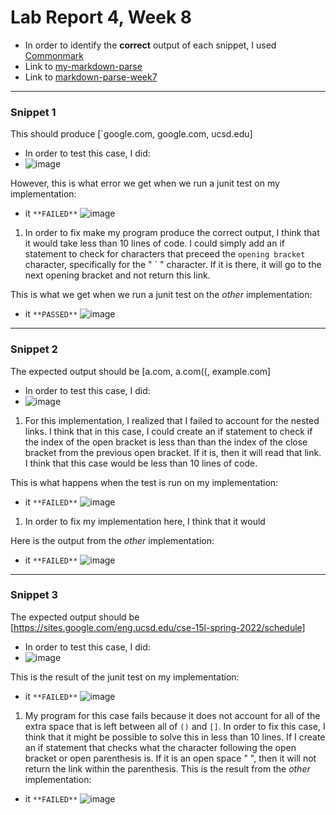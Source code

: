 # Lab Report 4, Week 8
- In order to identify the **correct** output of each snippet, I used [Commonmark](https://spec.commonmark.org/dingus/?text=%60%5Ba%20link%60%5D(url.com)%0A%0A%5Banother%20link%5D(%60google.com)%60%0A%0A%5B%60cod%5Be%60%5D(google.com)%0A%0A%5B%60code%5D%60%5D(ucsd.edu)%0A%0A)
- Link to [my-markdown-parse](https://github.com/celesteck/markdown-parser-new)
- Link to [markdown-parse-week7](https://github.com/ima-quack/markdown-parser)
***
### **Snippet 1**

This should produce [`google.com, google.com, ucsd.edu]

- In order to test this case, I did:
- ![image](https://user-images.githubusercontent.com/100736576/169719211-7be7f259-41d1-4cb3-a647-70a014fc2ba8.png)

However, this is what error we get when we run a junit test on my implementation:
- it `**FAILED**`
![image](https://user-images.githubusercontent.com/100736576/169719583-e9a11299-105a-4e43-9b3e-220bc1d87a6a.png)
1. In order to fix make my program produce the correct output, I think that it would take less than 10 lines of code. I could simply add an if statement to check for characters that preceed the `opening bracket` character, specifically for the " ` " character. If it is there, it will go to the next opening bracket and not return this link. 

This is what we get when we run a junit test on the *other* implementation:
- it `**PASSED**`
![image](https://user-images.githubusercontent.com/100736576/169719596-17ec4a88-c1c5-40fc-9815-81bb5785498a.png)

***

### **Snippet 2**

The expected output should be [a.com, a.com((, example.com]
- In order to test this case, I did:
- ![image](https://user-images.githubusercontent.com/100736576/169719280-cc946850-f16a-46c3-8f7e-de93dba71ae4.png)
1. For this implementation, I realized that I failed to account for the nested links. I think that in this case, I could create an if statement to check if the index of the open bracket is less than than the index of the close bracket from the previous open bracket. If it is, then it will read that link. I think that this case would be less than 10 lines of code.

This is what happens when the test is run on my implementation:
- it `**FAILED**`
![image](https://user-images.githubusercontent.com/100736576/169719659-21b26bb3-617e-4cf9-a043-b9a1300ed27e.png)
1. In order to fix my implementation here, I think that it would 

Here is the output from the *other* implementation:
- it `**FAILED**`
![image](https://user-images.githubusercontent.com/100736576/169719638-d3f0fe62-a343-4374-a5e7-dc94e1f19160.png)


***

### **Snippet 3**

The expected output should be [https://sites.google.com/eng.ucsd.edu/cse-15l-spring-2022/schedule]

- In order to test this case, I did:
- ![image](https://user-images.githubusercontent.com/100736576/169719298-82a705c9-a545-467d-b0ea-dc2fc143ac7d.png)


This is the result of the junit test on my implementation: 
- it `**FAILED**`
![image](https://user-images.githubusercontent.com/100736576/169719680-ed366625-ef5f-4587-abd3-7d4b2821a413.png)
1. My program for this case fails because it does not account for all of the extra space that is left between all of `()` and `[]`. In order to fix this case, I think that it might be possible to solve this in less than 10 lines. If I create an if statement that checks what the character following the open bracket or open parenthesis is. If it is an open space " ", then it will not return the link within the parenthesis. 
This is the result from the *other* implementation:
- it `**FAILED**`
![image](https://user-images.githubusercontent.com/100736576/169719693-53ca3ef3-729d-48d7-9452-0b1a51211bbf.png)
